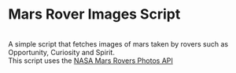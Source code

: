 # Mars Rover Images Script
<br/>
A simple script that fetches images of mars taken by rovers such as Opportunity, Curiosity and Spirit. <br/>
This script uses the <a href="https://api.nasa.gov"> NASA Mars Rovers Photos API <a/>
